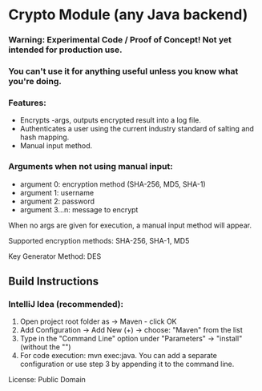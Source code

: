 # Crypto Module (any Java backend)
### Warning: Experimental Code / Proof of Concept! Not yet intended for production use.
### You can't use it for anything useful unless you know what you're doing.
  
### Features:
  - Encrypts -args, outputs encrypted result into a log file. 
  - Authenticates a user using the current industry standard of salting and hash mapping.
  - Manual input method.


### Arguments when not using manual input:
- argument 0: encryption method (SHA-256, MD5, SHA-1)
- argument 1: username
- argument 2: password
- argument 3...n: message to encrypt

When no args are given for execution, a manual input method will appear.

Supported encryption methods: SHA-256, SHA-1, MD5

Key Generator Method: DES


## Build Instructions

### IntelliJ Idea (recommended):
1. Open project root folder as -> Maven - click OK
2. Add Configuration -> Add New (+) -> choose: "Maven" from the list
3. Type in the "Command Line" option under "Parameters" -> "install" (without the "")
4. For code execution: mvn exec:java. You can add a separate configuration or use step 3 by appending it to the command line.

License: Public Domain
